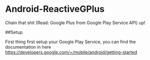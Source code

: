 # Android-ReactiveGPlus
Chain that shit (Read: Google Plus from Google Play Service API) up! 

##Setup

First thing first setup your Google Play Service, you can find the documentation in here https://developers.google.com/+/mobile/android/getting-started
